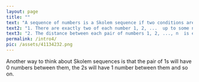 ```yaml
---
layout: page
title: ""
text: "A sequence of numbers is a Skolem sequence if two conditions are met:"
text2: "1. There are exactly two of each number 1, 2, ...  up to some number n."
text3: "2. The distance between each pair of numbers 1, 2, ..., n  is equal to the value of those numbers."
permalink: /intro4/
pic: /assets/41134232.png
---
```

Another way to think about Skolem sequences is that the pair of 1s will have 0 numbers between them, the 2s will have 1 number between them and so on.

